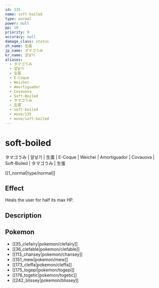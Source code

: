 ```yaml
---
id: 135
name: soft-boiled
type: normal
power: null
pp: 10
priority: 0
accuracy: null
damage_class: status
zh_name: 生蛋
jp_name: タマゴうみ
kr_name: 알낳기
aliases:
  - タマゴうみ
  - 알낳기
  - 生蛋
  - E-Coque
  - Weichei
  - Amortiguador
  - Covauova
  - Soft-Boiled
  - タマゴうみ
  - 生蛋
  - soft-boiled
  - move/135
  - move/soft-boiled
---
```

# soft-boiled
    
タマゴうみ | 알낳기 | 生蛋 | E-Coque | Weichei | Amortiguador | Covauova | Soft-Boiled | タマゴうみ | 生蛋

[[1_normal|type/normal]]

## Effect

Heals the user for half its max HP.

## Description



## Pokemon

- [[35_clefairy|pokemon/clefairy]]
- [[36_clefable|pokemon/clefable]]
- [[113_chansey|pokemon/chansey]]
- [[151_mew|pokemon/mew]]
- [[173_cleffa|pokemon/cleffa]]
- [[175_togepi|pokemon/togepi]]
- [[176_togetic|pokemon/togetic]]
- [[242_blissey|pokemon/blissey]]

